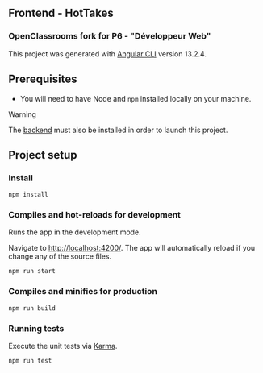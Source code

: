 ## Frontend - HotTakes

### OpenClassrooms fork for P6 - "Développeur Web"

This project was generated with [Angular CLI](https://github.com/angular/angular-cli) version 13.2.4.

## Prerequisites

- You will need to have Node and `npm` installed locally on your machine.

> [!WARNING]  
> The [backend](https://github.com/Alex-Pqn/HotTakes-ocr_dw) must also be installed in order to launch this project.

## Project setup

### Install

```
npm install
```

### Compiles and hot-reloads for development
Runs the app in the development mode.

Navigate to [http://localhost:4200/](http://localhost:4200/). The app will automatically reload if you change any of the source files.
```
npm run start
```

### Compiles and minifies for production
```
npm run build
```

### Running tests

Execute the unit tests via [Karma](https://karma-runner.github.io).

```
npm run test
```

